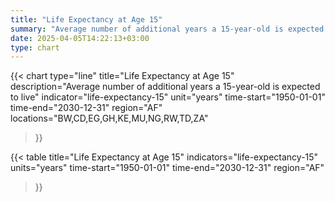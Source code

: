 ```yaml
---
title: "Life Expectancy at Age 15"
summary: "Average number of additional years a 15-year-old is expected to live"
date: 2025-04-05T14:22:13+03:00
type: chart
---
```


{{< chart
    type="line"
    title="Life Expectancy at Age 15"
    description="Average number of additional years a 15-year-old is expected to live"
    indicator="life-expectancy-15"
    unit="years"
    time-start="1950-01-01"
    time-end="2030-12-31"
    region="AF"
    locations="BW,CD,EG,GH,KE,MU,NG,RW,TD,ZA"
>}}

{{< table
    title="Life Expectancy at Age 15"
    indicators="life-expectancy-15"
    units="years"
    time-start="1950-01-01"
    time-end="2030-12-31"
    region="AF"
>}}
